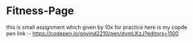 # Fitness-Page
this is small assignment which given by 10x for practice 
here is my copde pen link :- https://codepen.io/govind2210/pen/dymLKzJ?editors=1100
